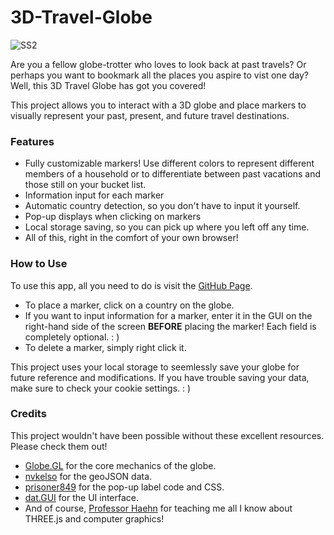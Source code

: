 # 3D-Travel-Globe
![SS2](https://github.com/ClarissaMc/3D-Travel-Globe/assets/129700131/1c91c36a-3269-4315-963b-6330f25bb3a1)

Are you a fellow globe-trotter who loves to look back at past travels? Or perhaps you want to bookmark all the places you aspire to vist one day? Well, this 3D Travel Globe has got you covered!

This project allows you to interact with a 3D globe and place markers to visually represent your past, present, and future travel destinations.

<h3>Features</h3>
<ul>
  <li>Fully customizable markers! Use different colors to represent different members of a household or to differentiate between past vacations and those still on your bucket list.</li>
  <li>Information input for each marker</li>
  <li>Automatic country detection, so you don't have to input it yourself.</li>
  <li>Pop-up displays when clicking on markers</li>
  <li>Local storage saving, so you can pick up where you left off any time.</li>
  <li>All of this, right in the comfort of your own browser!</li>
</ul>

<h3>How to Use</h3>
To use this app, all you need to do is visit the <a href="https://clarissamc.github.io/3D-Travel-Globe/">GitHub Page</a>.
<ul>
  <li>To place a marker, click on a country on the globe.</li>
  <li>If you want to input information for a marker, enter it in the GUI on the right-hand side of the screen <b>BEFORE</b> placing the marker! Each field is completely optional. : )</li>
  <li>To delete a marker, simply right click it.</li>
</ul>

This project uses your local storage to seemlessly save your globe for future reference and modifications. If you have trouble saving your data, make sure to check your cookie settings. : )

<h3>Credits</h3>
This project wouldn't have been possible without these excellent resources. Please check them out!
<ul>
  <li><a href="https://globe.gl/">Globe.GL</a> for the core mechanics of the globe.</li>
  <li><a href="https://github.com/nvkelso/natural-earth-vector/blob/master/geojson/ne_110m_admin_0_countries.geojson?short_path=1e6ab74">nvkelso</a> for the geoJSON data.</li>
  <li><a href="https://discourse.threejs.org/t/globe-with-markers-and-label-thoughts-ideas-approaches-solutions/34995">prisoner849</a> for the pop-up label code and CSS.</li>
  <li><a href="https://github.com/dataarts/dat.gui">dat.GUI</a> for the UI interface.</li>
  <li>And of course, <a href="https://danielhaehn.com/">Professor Haehn</a> for teaching me all I know about THREE.js and computer graphics!</li>
</ul>
